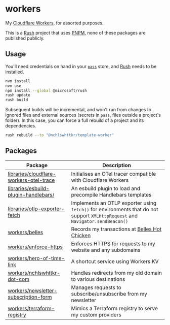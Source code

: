 <!-- TODO: Use Boom for error handling -->

# workers

My [Cloudflare Workers](https://workers.dev), for assorted purposes.

This is a [Rush](https://rushjs.io) project that uses [PNPM](https://pnpm.js.org/), none of these packages are published publicly.

## Usage

You'll need credentials on hand in your [`pass`](https://passwordstore.org/) store, and [Rush](https://rushjs.io/) needs to be installed.

```sh
nvm install
nvm use
npm install --global @microsoft/rush
rush update
rush build
```

Subsequent builds will be incremental, and won't run from changes to ignored files and external sources (secrets in `pass`, files outside a project's folder). In this case, you can force a full rebuild of a project and its dependencies.

```sh
rush rebuild --to "@nchlswhttkr/template-worker"
```

## Packages

| Package                                                                               | Description                                                                                                                    |
| ------------------------------------------------------------------------------------- | ------------------------------------------------------------------------------------------------------------------------------ |
| [libraries/cloudflare-workers-otel-trace](./libraries/cloudflare-workers-otel-trace/) | Initialises an OTel tracer compatible with Cloudflare Workers                                                                  |
| [libraries/esbuild-plugin-handlebars/](./libraries/esbuild-plugin-handlebars/)        | An esbuild plugin to load and precompile Handlebars templates                                                                  |
| [libraries/otlp-exporter-fetch](./libraries/otlp-exporter-fetch/)                     | Implements an OTLP exporter using `fetch()` for environments that do not support `XMLHttpRequest` and `Navigator.sendBeacon()` |
| [workers/belles](./workers/belles/)                                                   | Records my transactions at [Belles Hot Chicken](https://belleshotchicken.com/)                                                 |
| [workers/enforce-https](./workers/enforce-https/)                                     | Enforces HTTPS for requests to my website and any subdomains                                                                   |
| [workers/hero-of-time-link](./workers/hero-of-time-link/)                             | A shortcut service using Workers KV                                                                                            |
| [workers/nchlswhttkr-dot-com](./workers/nchlswhttkr-dot-com/)                         | Handles redirects from my old domain to various destinations                                                                   |
| [workers/newsletter-subscription-form](./workers/newsletter-subscription-form/)       | Manages requests to subscribe/unsubscribe from my newsletter                                                                   |
| [workers/terraform-registry](./workers/terraform-registry/)                           | Mimics a Terraform registry to serve my custom providers                                                                       |

<!-- bandcamp-embed-cors-proxy https://github.com/nchlswhttkr/workers/tree/5c6b3d25a38e52a68632987ce9ba8772a076a43a/workers/bandcamp-embed-cors-proxy -->

<!-- counter https://github.com/nchlswhttkr/workers/tree/5c6b3d25a38e52a68632987ce9ba8772a076a43a/workers/counter -->

<!-- experimental-golang-worker https://github.com/nchlswhttkr/workers/tree/5c6b3d25a38e52a68632987ce9ba8772a076a43a/workers/experimental-golang-worker -->

<!-- https://github.com/nchlswhttkr/workers/tree/cee5e0eef392876a1c5e541cb4bd1166a9d438c4/workers/hugo-media-proxy -->

<!-- https://github.com/nchlswhttkr/workers/tree/cee5e0eef392876a1c5e541cb4bd1166a9d438c4/workers/hugo-proxy -->

<!-- inject-env-loader https://github.com/nchlswhttkr/workers/tree/5c6b3d25a38e52a68632987ce9ba8772a076a43a/webpack/inject-env-loader -->

<!-- markdown-reader https://github.com/nchlswhttkr/workers/tree/5c6b3d25a38e52a68632987ce9ba8772a076a43a/workers/markdown-reader -->

<!-- rss-feeds https://github.com/nchlswhttkr/workers/tree/e02638fd69f0747b9187a4e0aecc3753a412e4d3/workers/rss-feeds -->
